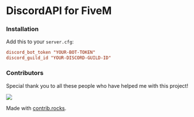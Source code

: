 # DiscordAPI for FiveM

### Installation

Add this to your `server.cfg`:

```cfg
discord_bot_token "YOUR-BOT-TOKEN"
discord_guild_id "YOUR-DISCORD-GUILD-ID"
```

### Contributors      

Special thank you to all these people who have helped me with this project!

<a href="https://github.com/Nope2255/DiscordAPI/graphs/contributors">
  <img src="https://contrib.rocks/image?repo=Nope2255/DiscordAPI" />
</a>

Made with [contrib.rocks](https://contrib.rocks).
